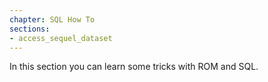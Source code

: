 ```yaml
---
chapter: SQL How To
sections:
- access_sequel_dataset
---
```


In this section you can learn some tricks with ROM and SQL.

